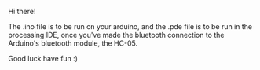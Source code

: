 Hi there! 

The .ino file is to be run on your arduino, and the .pde file is to be run in the processing IDE, once you've 
made the bluetooth connection to the Arduino's bluetooth module, the HC-05. 

Good luck have fun :)
